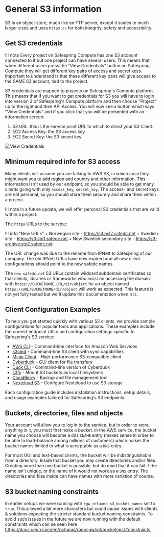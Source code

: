 # General S3 information

S3 is an object store, much like an FTP server, except it scales to
much larger sizes and uses `https://` for both integrity, safety and
accessibility.

## Get S3 credentials

!!! note
    Every project on Safespring Compute has one S3 account connected to it but one project can have several users. This means
    that when different users press the "View Credentials" button on Safespring Compute they will get different key pairs of access and secret
    keys. Important to understand is that these different key pairs will give access to the SAME S3 account, tied to the project.

S3 credentials are mapped to projects on Safespring's Compute platform.
This means that if you want to get credentials for S3 you will have to login into
version 2 of Safespring's Compute platform and then choose "Project" up to the right and then API Access.
You will now see a button which says "View Credentials" and if you click that you will be presented with an
information screen:

1. S3 URL: this is the service point URL to which to direct your S3 Client.
2. EC2 Access Key: the S3 access key
3. EC2 Secret Key: the S3 secret key

![View Credentials](../images/view-credentials.png)



## Minimum required info for S3 access

Many clients will assume you are talking to AWS S3, in which case they might
want you to add region and country and other information. This information isn't
used by our endpoint, so you should be able to get many clients going with only
`access_key`, `secret_key`.  The access- and secret keys are not personal, so
you should store them securely and share them within a project.

!!! note
    In a future update, we will offer personal S3 credentials that are
    valid within a project.

The `https` URLs to the service:

!!! info "New URLs"
    + Norwegian site  - https://s3.osl2.safedc.net
    + Swedish site - https://s3.sto1.safedc.net
    + New Swedish secondary site - https://s3-archive.sto2.safedc.net

The URL change was due to the rename from IPNett to Safespring of our
company.  The old IPNett URLs have now expired and all new client
configurations should point to the new safedc names.

The `new safedc.net` S3 URLs contain wildcard subdomain certificates so that
clients, libraries or frameworks who insist on accessing the domain with `https://BUCKETNAME.URL/dir/object`
for an object named `https://URL/BUCKETNAME/dir/object` will work as expected.
This feature is not yet fully tested but we'll update this documentation when
it is.

## Client Configuration Examples

To help you get started quickly with various S3 clients, we provide sample configurations for popular tools and applications. These examples include the correct endpoint URLs and configuration settings specific to Safespring's S3 service:

- [AWS CLI](howto/configs/aws-cli.md) - Command-line interface for Amazon Web Services
- [s3cmd](howto/configs/s3cmd.md) - Command-line S3 client with sync capabilities
- [Minio Client](howto/configs/minio-client.md) - High-performance S3-compatible client
- [Cyberduck](howto/configs/cyberduck.md) - GUI client for file transfers
- [Duck CLI](howto/configs/duck-cli.md) - Command-line version of Cyberduck
- [s3fs](howto/configs/s3fs.md) - Mount S3 buckets as local filesystems
- [CloudBerry](howto/configs/cloudberry.md) - Backup and file management tool
- [Nextcloud S3](howto/configs/nextcloud-s3.md) - Configure Nextcloud to use S3 storage

Each configuration guide includes installation instructions, setup details, and usage examples tailored for Safespring's S3 endpoints.

## Buckets, directories, files and objects

Your account will allow you to log in to the service, but in order to
store anything in it, you must first make a bucket.  In the AWS
service, the bucket name you choose will become a dns `CNAME` entry
(makes sense in order to be able to load-balance among millions of
customers) which makes the bucket names limited to what is acceptable
as a `DNS` entry.

For most GUI and text-based clients, the bucket will be
indistinguishable from a directory. Inside that bucket you may create
directories and/or files. Creating more than one bucket is possible,
but do mind that it can fail if the name isn't unique, or the name of
it would not work as a `DNS` entry. The directories and files inside can
have names with more variation of course.

## S3 bucket naming constraints

In earlier setups we were running with `rgw_relaxed_s3_bucket_names` set to
`true`. This allowed a bit more characters but could cause issues with clients
& solutions expecting the stricter standard bucket naming constraints. To avoid
such issues in the future we are now running  with the default constraints
which can be seen here
<https://docs.ceph.com/en/octopus/radosgw/s3/bucketops/#constraints>.
